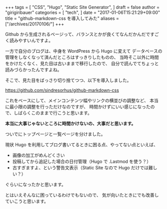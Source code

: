 +++
tags = [
  "CSS",
  "Hugo",
  "Static Site Generator",
]
draft = false
author = "girigiribauer"
categories = [
  "tech",
]
date = "2017-01-06T15:21:29+09:00"
title = "github-markdown-css を導入してみた"
aliases = ["/archives/20170106/"]
+++

Github から生成されるページって、バランスとかが良くてなんだかんだですごく読みやすいんですよ。

一方で自分のブログは、中身を WordPress から Hugo に変えて
データベースの管理をしなくなって済んだところはすっきりしたものの、
当時そこ以外に時間をかけたくなく、見た目は古いままで移行したので、
自分で読んでてちょっと読みづらかったんですよね。

そこで、見た目をばっさり切り捨てつつ、以下を導入しました。

<https://github.com/sindresorhus/github-markdown-css>

これをベースにして、メインコンテンツ幅やリンクの横並びの調整など、
本当に最小限の調整を行っただけなのですが、
時間かけずにいい感じになったので、しばらくこのままで行こうと思います。

**本当に大事じゃないところに時間かけないの、大事だと思います。**

ついでにトップページと一覧ページを分けました。

現状 Hugo を利用してブログ書いてるときに困る点、やってない点といえば、

* 画像の加工がめんどくさい
* 投稿してから追記した場合の日付管理（Hugo で .Lastmod を使う？）
* 古すぎますよ、という警告文表示（Static Site なので Hugo だけでは難しい？）

ぐらいになったかと思います。

とはいえそんなに困っているわけでもないので、
気が向いたときにでも改善していこうと思います。
